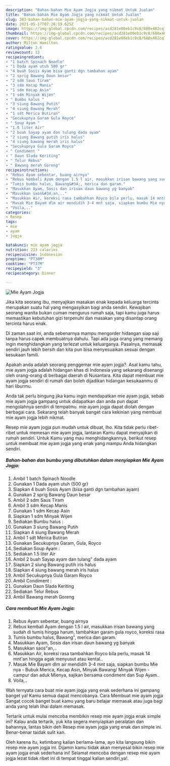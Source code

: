 ```yaml
---
description: "Bahan-bahan Mie Ayam Jogja yang nikmat Untuk Jualan"
title: "Bahan-bahan Mie Ayam Jogja yang nikmat Untuk Jualan"
slug: 303-bahan-bahan-mie-ayam-jogja-yang-nikmat-untuk-jualan
date: 2021-05-17T07:28:19.625Z
image: https://img-global.cpcdn.com/recipes/acd281e00eb1c9c8/680x482cq70/mie-ayam-jogja-foto-resep-utama.jpg
thumbnail: https://img-global.cpcdn.com/recipes/acd281e00eb1c9c8/680x482cq70/mie-ayam-jogja-foto-resep-utama.jpg
cover: https://img-global.cpcdn.com/recipes/acd281e00eb1c9c8/680x482cq70/mie-ayam-jogja-foto-resep-utama.jpg
author: Milton Hamilton
ratingvalue: 3.6
reviewcount: 12
recipeingredient:
- "1 batch Spinach Noodle"
- "1 Dada ayam utuh 500 gr"
- "4 buah Sosis Ayam bisa ganti dgn tambahan ayam"
- "2 sprig Bawang Daun besar"
- "2 sdm Saus Tiram"
- "3 sdm Kecap Manis"
- "1 sdm Kecap Asin"
- "1 sdm Minyak Wijen"
- " Bumbu halus "
- "3 siung Bawang Putih"
- "4 siung Bawang Merah"
- "1 sdt Merica Butiran"
- "Secukupnya Garam Gula Royco"
- " Soup Ayam "
- "1.5 liter Air"
- "2 buah Sayap ayam dan tulang dada ayam"
- "2 siung Bawang putih iris halus"
- "4 siung bawang merah iris halus"
- "Secukupnya Gula Garam Royco"
- " Condiment "
- " Daun Slada Keriting"
- " Telur Rebus"
- " Bawang merah Goreng"
recipeinstructions:
- "Rebus Ayam sebentar, buang airnya"
- "Rebus kembali Ayam dengan 1.5 l air, masukkan irisan bawang yang sudah di tumis hingga harum, tambahkan garam gula royco, koreksi rasa"
- "Tumis bumbu halus, Bawang&#34;, merica dan garam."
- "Masukkan Ayam, Sosis dan irisan daun bawang yg banyak"
- "Masukkan saos&#34;an,.."
- "Masukkan Air, koreksi rasa tambahkan Royco bila perlu, masak 14 mnt&#39;an hingga agak menyusut atau kental.."
- "Masak Mie Bayam dlm air mendidih 3-4 mnt saja, siapkan bumbu Mie nya - Bubuk Merica, Kecap Asin, Minyak Bawang/ Minyak Wijen - campur dan aduk Mienya, sajikan bersama condiment dan Sup Ayam.."
- "Voila,.."
categories:
- Resep
tags:
- mie
- ayam
- jogja

katakunci: mie ayam jogja 
nutrition: 223 calories
recipecuisine: Indonesian
preptime: "PT30M"
cooktime: "PT37M"
recipeyield: "3"
recipecategory: Dinner

---
```



![Mie Ayam Jogja](https://img-global.cpcdn.com/recipes/acd281e00eb1c9c8/680x482cq70/mie-ayam-jogja-foto-resep-utama.jpg)

Jika kita seorang ibu, menyajikan masakan enak kepada keluarga tercinta merupakan suatu hal yang mengasyikan bagi anda sendiri. Kewajiban seorang  wanita bukan cuman mengurus rumah saja, tapi kamu juga harus memastikan kebutuhan gizi terpenuhi dan masakan yang disantap orang tercinta harus enak.

Di zaman  saat ini, anda sebenarnya mampu mengorder hidangan siap saji tanpa harus capek membuatnya dahulu. Tapi ada juga orang yang memang ingin menghidangkan yang terlezat untuk keluarganya. Pasalnya, memasak sendiri jauh lebih bersih dan kita pun bisa menyesuaikan sesuai dengan kesukaan famili. 



Apakah anda adalah seorang penggemar mie ayam jogja?. Asal kamu tahu, mie ayam jogja adalah hidangan khas di Indonesia yang sekarang disenangi oleh orang-orang di berbagai daerah di Nusantara. Kita dapat membuat mie ayam jogja sendiri di rumah dan boleh dijadikan hidangan kesukaanmu di hari liburmu.

Anda tak perlu bingung jika kamu ingin mendapatkan mie ayam jogja, sebab mie ayam jogja gampang untuk didapatkan dan anda pun dapat mengolahnya sendiri di tempatmu. mie ayam jogja dapat diolah dengan berbagai cara. Sekarang telah banyak banget cara kekinian yang membuat mie ayam jogja lebih nikmat.

Resep mie ayam jogja pun mudah untuk dibuat, lho. Kita tidak perlu ribet-ribet untuk memesan mie ayam jogja, lantaran Kamu dapat menyajikan di rumah sendiri. Untuk Kamu yang mau menghidangkannya, berikut resep untuk membuat mie ayam jogja yang enak yang mampu Anda hidangkan sendiri.

<!--inarticleads1-->

##### Bahan-bahan dan bumbu yang dibutuhkan dalam menyiapkan Mie Ayam Jogja:

1. Ambil 1 batch Spinach Noodle
1. Gunakan 1 Dada ayam utuh (500 gr)
1. Siapkan 4 buah Sosis Ayam (bisa ganti dgn tambahan ayam)
1. Gunakan 2 sprig Bawang Daun besar
1. Ambil 2 sdm Saus Tiram
1. Ambil 3 sdm Kecap Manis
1. Gunakan 1 sdm Kecap Asin
1. Siapkan 1 sdm Minyak Wijen
1. Sediakan  Bumbu halus :
1. Gunakan 3 siung Bawang Putih
1. Siapkan 4 siung Bawang Merah
1. Ambil 1 sdt Merica Butiran
1. Gunakan Secukupnya Garam, Gula, Royco
1. Sediakan  Soup Ayam :
1. Sediakan 1.5 liter Air
1. Ambil 2 buah Sayap ayam dan tulang&#34; dada ayam
1. Siapkan 2 siung Bawang putih iris halus
1. Siapkan 4 siung bawang merah iris halus
1. Ambil Secukupnya Gula Garam Royco
1. Ambil  Condiment :
1. Gunakan  Daun Slada Keriting
1. Sediakan  Telur Rebus
1. Ambil  Bawang merah Goreng




<!--inarticleads2-->

##### Cara membuat Mie Ayam Jogja:

1. Rebus Ayam sebentar, buang airnya
1. Rebus kembali Ayam dengan 1.5 l air, masukkan irisan bawang yang sudah di tumis hingga harum, tambahkan garam gula royco, koreksi rasa
1. Tumis bumbu halus, Bawang&#34;, merica dan garam.
1. Masukkan Ayam, Sosis dan irisan daun bawang yg banyak
1. Masukkan saos&#34;an,..
1. Masukkan Air, koreksi rasa tambahkan Royco bila perlu, masak 14 mnt&#39;an hingga agak menyusut atau kental..
1. Masak Mie Bayam dlm air mendidih 3-4 mnt saja, siapkan bumbu Mie nya - Bubuk Merica, Kecap Asin, Minyak Bawang/ Minyak Wijen - campur dan aduk Mienya, sajikan bersama condiment dan Sup Ayam..
1. Voila,..




Wah ternyata cara buat mie ayam jogja yang enak sederhana ini gampang banget ya! Kamu semua dapat mencobanya. Cara Membuat mie ayam jogja Sangat cocok banget buat kamu yang baru belajar memasak atau juga bagi anda yang telah lihai dalam memasak.

Tertarik untuk mulai mencoba membikin resep mie ayam jogja enak simple ini? Kalau anda tertarik, yuk kita segera menyiapkan peralatan dan bahannya, lantas bikin deh Resep mie ayam jogja yang enak dan simple ini. Benar-benar taidak sulit kan. 

Oleh karena itu, ketimbang kalian berlama-lama, ayo kita langsung bikin resep mie ayam jogja ini. Dijamin kamu tiidak akan menyesal bikin resep mie ayam jogja enak sederhana ini! Selamat mencoba dengan resep mie ayam jogja lezat tidak ribet ini di tempat tinggal kalian sendiri,ya!.

